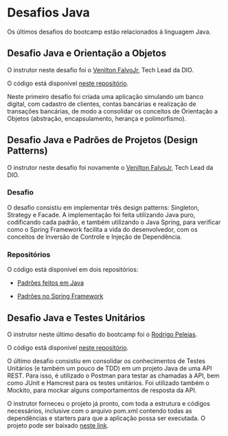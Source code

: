 # Desafios Java 
Os últimos desafios do bootcamp estão relacionados à linguagem Java.

## Desafio Java e Orientação a Objetos
O instrutor neste desafio foi o [Venilton FalvoJr](https://www.linkedin.com/in/falvojr/), Tech Lead da DIO.

O código está disponível [neste repositório](https://github.com/zingarelli/desafios-bootcamp-TQI-DIO/tree/main/Java/banco-digital).

Neste primeiro desafio foi criada uma aplicação simulando um banco digital, com cadastro de clientes, contas bancárias e realização de transações bancárias, de modo a consolidar os conceitos de Orientação a Objetos (abstração, encapsulamento, herança e polimorfismo).

## Desafio Java e Padrões de Projetos (Design Patterns)

O instrutor neste desafio foi novamente o [Venilton FalvoJr](https://www.linkedin.com/in/falvojr/), Tech Lead da DIO.

### Desafio
O desafio consistiu em implementar três design patterns: Singleton, Strategy e Facade. A implementação foi feita utilizando Java puro, codificando cada padrão, e também utilizando o Java Spring, para verificar como o Spring Framework facilita a vida do desenvolvedor, com os conceitos de Inversão de Controle e Injeção de Dependência. 

### Repositórios
O código está disponível em dois repositórios:

- [Padrões feitos em Java](https://github.com/zingarelli/desafios-bootcamp-TQI-DIO/tree/main/Java/padroes-de-projeto)

- [Padrões no Spring Framework](https://github.com/zingarelli/desafios-bootcamp-TQI-DIO/tree/main/Java/padroes-projeto-spring)

## Desafio Java e Testes Unitários

O instrutor neste último desafio do bootcamp foi o [Rodrigo Peleias](https://www.linkedin.com/in/rodrigopeleias/).

O código está disponível [neste repositório](https://github.com/zingarelli/desafios-bootcamp-TQI-DIO/tree/main/Java/testes-unitarios-beer-api).

O último desafio consistiu em consolidar os conhecimentos de Testes Unitários (e também um pouco de TDD) em um projeto Java de uma API REST. Para isso, é utilizado o Postman para testar as chamadas à API, bem como JUnit e Hamcrest para os testes unitários. Foi utilizado também o Mockito, para mockar alguns comportamentos de resposta da API.

O instrutor forneceu o projeto já pronto, com toda a estrutura e códigos necessários, inclusive com o arquivo pom.xml contendo todas as dependências e starters para que a aplicação possa ser executada. O projeto pode ser baixado [neste link](https://hermes.digitalinnovation.one/lab_projects/files/12c6add8-2135-48fd-a75b-ebcebf76329c.zip).
